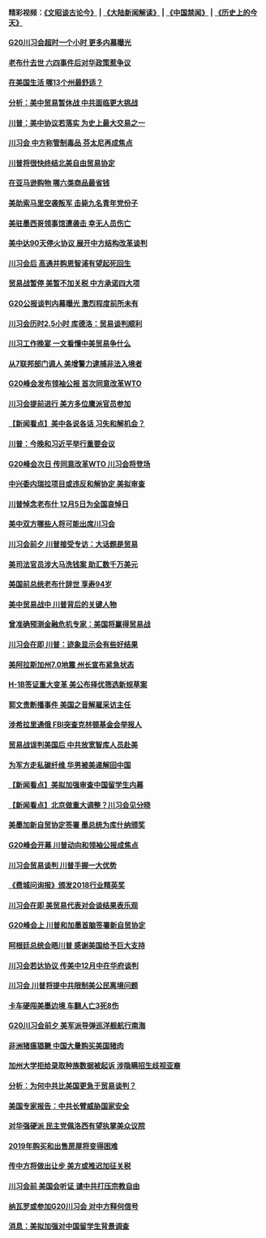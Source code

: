 #### 精彩视频：[《文昭谈古论今》](https://github.com/gfw-breaker/wenzhao/blob/master/README.md?t=12030631) | [《大陆新闻解读》](https://github.com/gfw-breaker/ntdtv-comedy/blob/master/README.md?t=12030631) | [《中国禁闻》](https://github.com/gfw-breaker/ntdtv-news/blob/master/README.md?t=12030631) | [《历史上的今天》](https://github.com/gfw-breaker/today-in-history/blob/master/README.md?t=12030631) 

#### [G20川习会超时一个小时 更多内幕曝光](../pages/nsc412/n10887352.md?t=12030631) 

#### [老布什去世 六四事件后对华政策惹争议](../pages/nsc412/n10887293.md?t=12030631) 

#### [在美国生活 哪13个州最舒适？](../pages/nsc412/n10885846.md?t=12030631) 

#### [分析：美中贸易暂休战 中共面临更大挑战](../pages/nsc412/n10887001.md?t=12030631) 

#### [川普：美中协议若落实 为史上最大交易之一](../pages/nsc412/n10886854.md?t=12030631) 

#### [川习会 中方称管制毒品 芬太尼再成焦点](../pages/nsc412/n10886698.md?t=12030631) 

#### [川普将很快终结北美自由贸易协定](../pages/nsc412/n10886773.md?t=12030631) 

#### [在亚马逊购物 哪六类商品最省钱](../pages/nsc412/n10885744.md?t=12030631) 

#### [美助索马里空袭叛军 击毙九名青年党份子](../pages/nsc412/n10886553.md?t=12030631) 

#### [美驻墨西哥领事馆遭袭击 幸无人员伤亡](../pages/nsc412/n10886435.md?t=12030631) 

#### [美中达90天停火协议 展开中方结构改革谈判](../pages/nsc412/n10886295.md?t=12030631) 

#### [川习会后 高通并购恩智浦有望起死回生](../pages/nsc412/n10886262.md?t=12030631) 

#### [贸易战暂停 美暂不加关税 中方承诺四大项](../pages/nsc412/n10885998.md?t=12030631) 

#### [G20公报谈判内幕曝光 激烈程度前所未有](../pages/nsc412/n10886135.md?t=12030631) 

#### [川习会历时2.5小时 库德洛：贸易谈判顺利](../pages/nsc412/n10886126.md?t=12030631) 

#### [川习工作晚宴 一文看懂中美贸易争什么](../pages/nsc412/n10885926.md?t=12030631) 

#### [从7联邦部门调人 美增警力逮捕非法入境者](../pages/nsc412/n10885908.md?t=12030631) 

#### [G20峰会发布领袖公报 首次同意改革WTO](../pages/nsc412/n10885805.md?t=12030631) 

#### [川习会提前进行 美方多位鹰派官员参加](../pages/nsc412/n10885934.md?t=12030631) 

#### [【新闻看点】美中各说各话 习失和解机会？](../pages/nsc412/n10885600.md?t=12030631) 

#### [川普：今晚和习近平举行重要会议](../pages/nsc412/n10885728.md?t=12030631) 

#### [G20峰会次日 传同意改革WTO 川习会将登场](../pages/nsc412/n10885625.md?t=12030631) 

#### [中兴委内瑞拉项目或违反和解协定 美拟审查](../pages/nsc412/n10885649.md?t=12030631) 

#### [川普悼念老布什 12月5日为全国哀悼日](../pages/nsc412/n10885598.md?t=12030631) 

#### [美中双方哪些人将可能出席川习会](../pages/nsc412/n10885005.md?t=12030631) 

#### [川习会前夕 川普接受专访：大话题是贸易](../pages/nsc412/n10885302.md?t=12030631) 

#### [美司法官员涉大马洗钱案 助汇数千万美元](../pages/nsc412/n10885165.md?t=12030631) 

#### [美国前总统老布什辞世 享寿94岁](../pages/nsc412/n10885222.md?t=12030631) 

#### [美中贸易战中 川普背后的关键人物](../pages/nsc412/n10884767.md?t=12030631) 

#### [曾准确预测金融危机专家：美国将赢得贸易战](../pages/nsc412/n10884588.md?t=12030631) 

#### [川习会在即 川普：迹象显示会有些好结果](../pages/nsc412/n10884381.md?t=12030631) 

#### [美阿拉斯加州7.0地震 州长宣布紧急状态](../pages/nsc412/n10884351.md?t=12030631) 

#### [H-1B签证重大变革 美公布择优筛选新规草案](../pages/nsc412/n10884676.md?t=12030631) 

#### [郭文贵断播事件 美国之音解雇采访主任](../pages/nsc412/n10884567.md?t=12030631) 

#### [涉希拉里通俄  FBI突查克林顿基金会举报人](../pages/nsc412/n10884405.md?t=12030631) 

#### [贸易战误判美国后 中共放宽智库人员赴美](../pages/nsc412/n10883875.md?t=12030631) 

#### [为军方走私碳纤维 华男被美递解回中国](../pages/nsc412/n10884519.md?t=12030631) 

#### [【新闻看点】美拟加强审查中国留学生内幕](../pages/nsc412/n10884162.md?t=12030631) 

#### [【新闻看点】北京做重大调整？川习会见分晓](../pages/nsc412/n10884055.md?t=12030631) 

#### [美墨加新自贸协定签署 墨总统为库什纳颁奖](../pages/nsc412/n10884432.md?t=12030631) 

#### [G20峰会开幕 川普动向和领袖公报成焦点](../pages/nsc412/n10884060.md?t=12030631) 

#### [川习会贸易谈判 川普手握一大优势](../pages/nsc412/n10884168.md?t=12030631) 

#### [《费城问询报》颁发2018行业精英奖](../pages/nsc412/n10884089.md?t=12030631) 

#### [川习会在即 美贸易代表对会谈结果表乐观](../pages/nsc412/n10884015.md?t=12030631) 

#### [G20峰会上 川普和加墨首脑签署新自贸协定](../pages/nsc412/n10883937.md?t=12030631) 

#### [阿根廷总统会晤川普 感谢美国给予巨大支持](../pages/nsc412/n10883966.md?t=12030631) 

#### [川习会若达协议 传美中12月中在华府谈判](../pages/nsc412/n10883914.md?t=12030631) 

#### [川习会 川普将提中共限制美公民离境问题](../pages/nsc412/n10883635.md?t=12030631) 

#### [卡车硬闯美墨边境 车翻人亡3死8伤](../pages/nsc412/n10883369.md?t=12030631) 

#### [G20川习会前夕 美军派导弹巡洋舰航行南海](../pages/nsc412/n10883306.md?t=12030631) 

#### [非洲猪瘟猖獗 中国大量购买美国猪肉](../pages/nsc412/n10882413.md?t=12030631) 

#### [加州大学拒给录取种族数据被起诉  涉隐瞒招生歧视亚裔](../pages/nsc412/n10883124.md?t=12030631) 

#### [分析：为何中共比美国更急于贸易谈判？](../pages/nsc412/n10882299.md?t=12030631) 

#### [美国专家报告：中共长臂威胁国家安全](../pages/nsc412/n10882227.md?t=12030631) 

#### [对华强硬派 民主党佩洛西有望执掌美众议院](../pages/nsc412/n10882406.md?t=12030631) 

#### [2019年购买和出售房屋将变得困难](../pages/nsc412/n10882252.md?t=12030631) 

#### [传中方将做出让步 美方或推迟加征关税](../pages/nsc412/n10882253.md?t=12030631) 

#### [川习会前 美国会听证 谴中共打压宗教自由](../pages/nsc412/n10882078.md?t=12030631) 

#### [纳瓦罗或参加G20川习会 对中方释何信号](../pages/nsc412/n10882138.md?t=12030631) 

#### [消息：美拟加强对中国留学生背景调查](../pages/nsc412/n10882016.md?t=12030631) 

